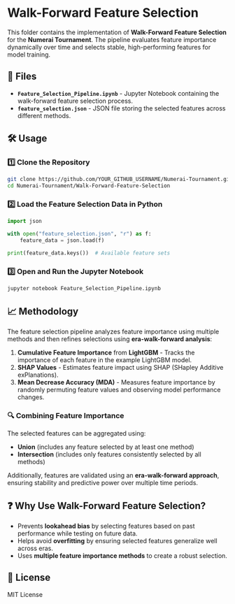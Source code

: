 # Walk-Forward Feature Selection

This folder contains the implementation of **Walk-Forward Feature Selection** for the **Numerai Tournament**. The pipeline evaluates feature importance dynamically over time and selects stable, high-performing features for model training.

## 📂 Files
- **`Feature_Selection_Pipeline.ipynb`** - Jupyter Notebook containing the walk-forward feature selection process.
- **`feature_selection.json`** - JSON file storing the selected features across different methods.

## 🛠️ Usage

### 1️⃣ Clone the Repository
```sh
git clone https://github.com/YOUR_GITHUB_USERNAME/Numerai-Tournament.git
cd Numerai-Tournament/Walk-Forward-Feature-Selection
```

### 2️⃣ Load the Feature Selection Data in Python
```python
import json

with open("feature_selection.json", "r") as f:
    feature_data = json.load(f)

print(feature_data.keys())  # Available feature sets
```

### 3️⃣ Open and Run the Jupyter Notebook
```sh
jupyter notebook Feature_Selection_Pipeline.ipynb
```

## 📈 Methodology
The feature selection pipeline analyzes feature importance using multiple methods and then refines selections using **era-walk-forward analysis**:

1. **Cumulative Feature Importance** from **LightGBM** - Tracks the importance of each feature in the example LightGBM model.
2. **SHAP Values** - Estimates feature impact using SHAP (SHapley Additive exPlanations).
3. **Mean Decrease Accuracy (MDA)** - Measures feature importance by randomly permuting feature values and observing model performance changes.

### 🔍 Combining Feature Importance
The selected features can be aggregated using:
- **Union** (includes any feature selected by at least one method)
- **Intersection** (includes only features consistently selected by all methods)

Additionally, features are validated using an **era-walk-forward approach**, ensuring stability and predictive power over multiple time periods.

## ❓ Why Use Walk-Forward Feature Selection?
- Prevents **lookahead bias** by selecting features based on past performance while testing on future data.
- Helps avoid **overfitting** by ensuring selected features generalize well across eras.
- Uses **multiple feature importance methods** to create a robust selection.

## 📜 License
MIT License
